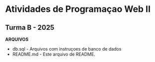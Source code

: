 # Atividades de Programaçao Web II

## Turma B - 2025

**ARQUIVOS**

- db.sql - Arquivos com instruçoes de banco de dados
- README.md - Este arquivo de README.